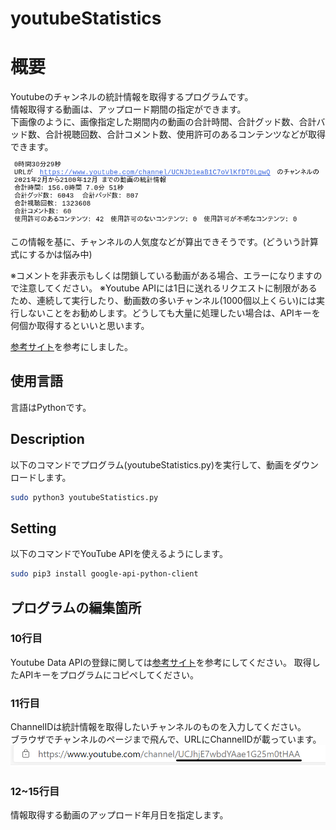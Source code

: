 # youtubeStatistics

# 概要
Youtubeのチャンネルの統計情報を取得するプログラムです。  
情報取得する動画は、アップロード期間の指定ができます。  
下画像のように、画像指定した期間内の動画の合計時間、合計グッド数、合計バッド数、合計視聴回数、合計コメント数、使用許可のあるコンテンツなどが取得できます。

![結果](https://github.com/Kohta-Sugimoto/github-newreppsitory/blob/main/youtubeStatisticsResult.png)

この情報を基に、チャンネルの人気度などが算出できそうです。(どういう計算式にするかは悩み中)

※コメントを非表示もしくは閉鎖している動画がある場合、エラーになりますので注意してください。
※Youtube APIには1日に送れるリクエストに制限があるため、連続して実行したり、動画数の多いチャンネル(1000個以上くらい)には実行しないことをお勧めします。どうしても大量に処理したい場合は、APIキーを何個か取得するといいと思います。


[参考サイト](https://qiita.com/g-k/items/7c98efe21257afac70e9)を参考にしました。

## 使用言語
言語はPythonです。



## Description
以下のコマンドでプログラム(youtubeStatistics.py)を実行して、動画をダウンロードします。
```bash
sudo python3 youtubeStatistics.py
```

## Setting
以下のコマンドでYouTube APIを使えるようにします。
```bash
sudo pip3 install google-api-python-client
```

## プログラムの編集箇所
### 10行目
Youtube Data APIの登録に関しては[参考サイト](https://qiita.com/g-k/items/7c98efe21257afac70e9)を参考にしてください。
取得したAPIキーをプログラムにコピペしてください。  
### 11行目
ChannelIDは統計情報を取得したいチャンネルのものを入力してください。  
ブラウザでチャンネルのページまで飛んで、URLにChannelIDが載っています。
![URL](https://github.com/Kohta-Sugimoto/github-newreppsitory/blob/main/youtubeURL.PNG)
### 12~15行目
情報取得する動画のアップロード年月日を指定します。
